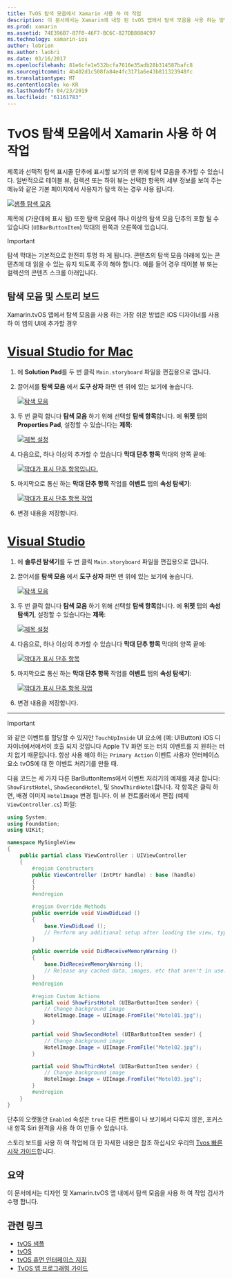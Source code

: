 ```yaml
---
title: TvOS 탐색 모음에서 Xamarin 사용 하 여 작업
description: 이 문서에서는 Xamarin에 내장 된 tvOS 앱에서 탐색 모음을 사용 하는 방법을 설명 합니다. 스토리 보드의 탐색 모음을 설정 하 고 이러한 단추에서 이벤트에 응답에 대해 설명 합니다.
ms.prod: xamarin
ms.assetid: 74E396B7-87F0-46F7-BC6C-827DB8884C97
ms.technology: xamarin-ios
author: lobrien
ms.author: laobri
ms.date: 03/16/2017
ms.openlocfilehash: 81e6cfe1e532bcfa7616e35adb28b314587bafc8
ms.sourcegitcommit: 4b402d1c508fa84e4fc3171a6e43b811323948fc
ms.translationtype: MT
ms.contentlocale: ko-KR
ms.lasthandoff: 04/23/2019
ms.locfileid: "61161783"
---
```

# <a name="working-with-tvos-navigation-bars-in-xamarin"></a>TvOS 탐색 모음에서 Xamarin 사용 하 여 작업

제목과 선택적 탐색 표시줄 단추에 표시할 보기의 맨 위에 탐색 모음을 추가할 수 있습니다. 일반적으로 테이블 뷰, 컬렉션 또는 하위 뷰는 선택한 항목의 세부 정보를 보여 주는 메뉴와 같은 기본 페이지에서 사용자가 탐색 하는 경우 사용 됩니다.

[![](navigation-bars-images/navbar01.png "샘플 탐색 모음")](navigation-bars-images/navbar01.png#lightbox)

제목에 (가운데에 표시 됨) 또한 탐색 모음에 하나 이상의 탐색 모음 단추의 포함 될 수 있습니다 (`UIBarButtonItem`) 막대의 왼쪽과 오른쪽에 있습니다.

> [!IMPORTANT]
> 탐색 막대는 기본적으로 완전히 투명 하 게 됩니다. 콘텐츠의 탐색 모음 아래에 있는 콘텐츠에 대 읽을 수 있는 유지 되도록 주의 해야 합니다. 예를 들어 경우 테이블 뷰 또는 컬렉션의 콘텐츠 스크롤 아래입니다.

<a name="Navigation-Bars-and-Storyboards" />

## <a name="navigation-bars-and-storyboards"></a>탐색 모음 및 스토리 보드

Xamarin.tvOS 앱에서 탐색 모음을 사용 하는 가장 쉬운 방법은 iOS 디자이너를 사용 하 여 앱의 UI에 추가할 경우

# <a name="visual-studio-for-mactabmacos"></a>[Visual Studio for Mac](#tab/macos)

1. 에 **Solution Pad**를 두 번 클릭 `Main.storyboard` 파일을 편집용으로 엽니다.
1. 끌어서를 **탐색 모음** 에서 **도구 상자** 화면 맨 위에 있는 보기에 놓습니다. 

    [![](navigation-bars-images/navbar02.png "탐색 모음")](navigation-bars-images/navbar02.png#lightbox)
1. 두 번 클릭 합니다 **탐색 모음** 하기 위해 선택할 **탐색 항목**합니다. 에 **위젯** 탭의 **Properties Pad**, 설정할 수 있습니다는 **제목**: 

    [![](navigation-bars-images/navbar03.png "제목 설정")](navigation-bars-images/navbar03.png#lightbox)
1. 다음으로, 하나 이상의 추가할 수 있습니다 **막대 단추 항목** 막대의 양쪽 끝에: 

    [![](navigation-bars-images/navbar04.png "막대가 표시 단추 항목입니다.")](navigation-bars-images/navbar04.png#lightbox)
1. 마지막으로 통신 하는 **막대 단추 항목** 작업를 **이벤트** 탭의 **속성 탐색기**: 

    [![](navigation-bars-images/navbar05.png "막대가 표시 단추 항목 작업")](navigation-bars-images/navbar05.png#lightbox)
1. 변경 내용을 저장합니다.


# <a name="visual-studiotabwindows"></a>[Visual Studio](#tab/windows)


1. 에 **솔루션 탐색기**를 두 번 클릭 `Main.storyboard` 파일을 편집용으로 엽니다.
1. 끌어서를 **탐색 모음** 에서 **도구 상자** 화면 맨 위에 있는 보기에 놓습니다. 

    [![](navigation-bars-images/navbar02-vs.png "탐색 모음")](navigation-bars-images/navbar02-vs.png#lightbox)
1. 두 번 클릭 합니다 **탐색 모음** 하기 위해 선택할 **탐색 항목**합니다. 에 **위젯** 탭의 **속성 탐색기**, 설정할 수 있습니다는 **제목**: 

    [![](navigation-bars-images/navbar03-vs.png "제목 설정")](navigation-bars-images/navbar03-vs.png#lightbox)
1. 다음으로, 하나 이상의 추가할 수 있습니다 **막대 단추 항목** 막대의 양쪽 끝에: 

    [![](navigation-bars-images/navbar04-vs.png "막대가 표시 단추 항목")](navigation-bars-images/navbar04-vs.png#lightbox)
1. 마지막으로 통신 하는 **막대 단추 항목** 작업를 **이벤트** 탭의 **속성 탐색기**: 

    [![](navigation-bars-images/navbar05-vs.png "막대가 표시 단추 항목 작업")](navigation-bars-images/navbar05-vs.png#lightbox)
1. 변경 내용을 저장합니다.


-----

> [!IMPORTANT]
> 와 같은 이벤트를 할당할 수 있지만 `TouchUpInside` UI 요소에 (예: UIButton) iOS 디자이너에서에서이 호출 되지 것입니다 Apple TV 화면 또는 터치 이벤트를 지 원하는 터치 없기 때문입니다. 항상 사용 해야 하는 `Primary Action` 이벤트 사용자 인터페이스 요소 tvOS에 대 한 이벤트 처리기를 만들 때.

다음 코드는 세 가지 다른 BarButtonItems에서 이벤트 처리기의 예제를 제공 합니다: `ShowFirstHotel`, `ShowSecondHotel`, 및 `ShowThirdHotel`합니다. 각 항목은 클릭 하면, 배경 이미지 `HotelImage` 변경 됩니다. 이 뷰 컨트롤러에서 편집 (예제 `ViewController.cs`) 파일:

```csharp
using System;
using Foundation;
using UIKit;

namespace MySingleView
{
    public partial class ViewController : UIViewController
    {
        #region Constructors
        public ViewController (IntPtr handle) : base (handle)
        {
        }
        #endregion

        #region Override Methods
        public override void ViewDidLoad ()
        {
            base.ViewDidLoad ();
            // Perform any additional setup after loading the view, typically from a nib.
        }

        public override void DidReceiveMemoryWarning ()
        {
            base.DidReceiveMemoryWarning ();
            // Release any cached data, images, etc that aren't in use.
        }
        #endregion

        #region Custom Actions
        partial void ShowFirstHotel (UIBarButtonItem sender) {
            // Change background image
            HotelImage.Image = UIImage.FromFile("Motel01.jpg");
        }

        partial void ShowSecondHotel (UIBarButtonItem sender) {
            // Change background image
            HotelImage.Image = UIImage.FromFile("Motel02.jpg");
        }

        partial void ShowThirdHotel (UIBarButtonItem sender) {
            // Change background image
            HotelImage.Image = UIImage.FromFile("Motel03.jpg");
        }
        #endregion
    }
}
```

단추의 오랫동안 `Enabled` 속성은 `true` 다른 컨트롤이 나 보기에서 다루지 않은, 포커스 내 항목 Siri 원격을 사용 하 여 만들 수 있습니다.

스토리 보드를 사용 하 여 작업에 대 한 자세한 내용은 참조 하십시오 우리의 [Tvos 빠른 시작 가이드](~/ios/tvos/get-started/hello-tvos.md)합니다. 

<a name="Summary" />

## <a name="summary"></a>요약

이 문서에서는 디자인 및 Xamarin.tvOS 앱 내에서 탐색 모음을 사용 하 여 작업 검사가 수행 합니다.



## <a name="related-links"></a>관련 링크

- [tvOS 샘플](https://developer.xamarin.com/samples/tvos/all/)
- [tvOS](https://developer.apple.com/tvos/)
- [tvOS 휴먼 인터페이스 지침](https://developer.apple.com/tvos/human-interface-guidelines/)
- [TvOS 앱 프로그래밍 가이드](https://developer.apple.com/library/prerelease/tvos/documentation/General/Conceptual/AppleTV_PG/)
